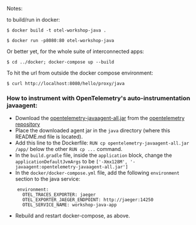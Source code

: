 Notes:

to build/run in docker:

` $ docker build -t otel-workshop-java . `

` $ docker run -p8080:80 otel-workshop-java `

Or better yet, for the whole suite of interconnected apps:

` $ cd ../docker; docker-compose up --build `

To hit the url from outside the docker compose environment:

` $ curl http://localhost:8080/hello/proxy/java `

### How to instrument with OpenTelemetry's auto-instrumentation javaagent:

- Download the [opentelemetry-javaagent-all.jar][otel-latest-jar] from the [opentelemetry repository][otel-release]
- Place the downloaded agent jar in the `java` directory (where this README.md file is located).
- Add this line to the Dockerfile: `RUN cp opentelemetry-javaagent-all.jar /app/` below the other `RUN cp ...` command.
- In the `build.gradle` file, inside the `application` block, change the `applicationDefaultJvmArgs` to be
  `['-Xmx128M', '-javaagent:opentelemetry-javaagent-all.jar']`
- In the `docker/docker-compose.yml` file, add the following `environment` section to the java service:
```
    environment:
      OTEL_TRACES_EXPORTER: jaeger
      OTEL_EXPORTER_JAEGER_ENDPOINT: http://jaeger:14250
      OTEL_SERVICE_NAME: workshop-java-app
```
- Rebuild and restart docker-compose, as above.

[otel-release]: https://github.com/open-telemetry/opentelemetry-java-instrumentation/releases/latest
[otel-latest-jar]: https://github.com/open-telemetry/opentelemetry-java-instrumentation/releases/latest/download/opentelemetry-javaagent-all.jar